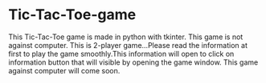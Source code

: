 # Tic-Tac-Toe-game
This Tic-Tac-Toe game is made in python with tkinter. This game is not against computer. This is 2-player game...Please read the information at first to play the game smoothly.This information will open to click on information button that will visible by opening the game window. This game against computer will come soon.
